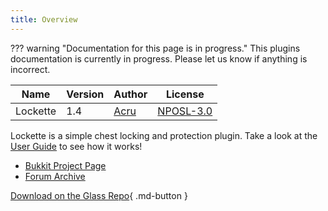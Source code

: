 ```yaml
---
title: Overview
---
```

??? warning "Documentation for this page is in progress."
    This plugins documentation is currently in progress. Please let us know if anything is incorrect.

 Name|Version|Author|License
-|-|-|-
Lockette|1.4|[Acru](https://bukkit.org/members/acru.12037/)|[NPOSL-3.0](../../license.md)

Lockette is a simple chest locking and protection plugin. Take a look at the [User Guide](./LocketteUserGuide.md) to see how it works!

- [Bukkit Project Page](https://dev.bukkit.org/projects/lockette)
- [Forum Archive](https://bukkit.org/threads/sec-lockette-simple-chest-and-door-lock-no-databases-moved-to-bukkitdev.4336/)

[Download on the Glass Repo](#){ .md-button  }







